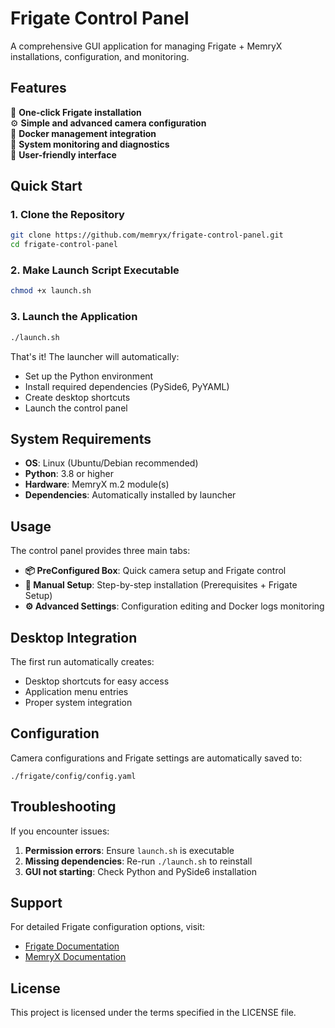 # Frigate Control Panel

A comprehensive GUI application for managing Frigate + MemryX installations, configuration, and monitoring.

## Features

🚀 **One-click Frigate installation**  
⚙️ **Simple and advanced camera configuration**  
🐳 **Docker management integration**  
🔧 **System monitoring and diagnostics**  
📱 **User-friendly interface**  

## Quick Start

### 1. Clone the Repository
```bash
git clone https://github.com/memryx/frigate-control-panel.git
cd frigate-control-panel
```

### 2. Make Launch Script Executable
```bash
chmod +x launch.sh
```

### 3. Launch the Application
```bash
./launch.sh
```

That's it! The launcher will automatically:
- Set up the Python environment
- Install required dependencies (PySide6, PyYAML)
- Create desktop shortcuts
- Launch the control panel

## System Requirements

- **OS**: Linux (Ubuntu/Debian recommended)
- **Python**: 3.8 or higher
- **Hardware**: MemryX m.2 module(s)
- **Dependencies**: Automatically installed by launcher

## Usage

The control panel provides three main tabs:

- **📦 PreConfigured Box**: Quick camera setup and Frigate control
- **🔧 Manual Setup**: Step-by-step installation (Prerequisites + Frigate Setup)
- **⚙️ Advanced Settings**: Configuration editing and Docker logs monitoring

## Desktop Integration

The first run automatically creates:
- Desktop shortcuts for easy access
- Application menu entries
- Proper system integration

## Configuration

Camera configurations and Frigate settings are automatically saved to:
```
./frigate/config/config.yaml
```

## Troubleshooting

If you encounter issues:

1. **Permission errors**: Ensure `launch.sh` is executable
2. **Missing dependencies**: Re-run `./launch.sh` to reinstall
3. **GUI not starting**: Check Python and PySide6 installation

## Support

For detailed Frigate configuration options, visit:
- [Frigate Documentation](https://docs.frigate.video/)
- [MemryX Documentation](https://developer.memryx.com/)

## License

This project is licensed under the terms specified in the LICENSE file.
